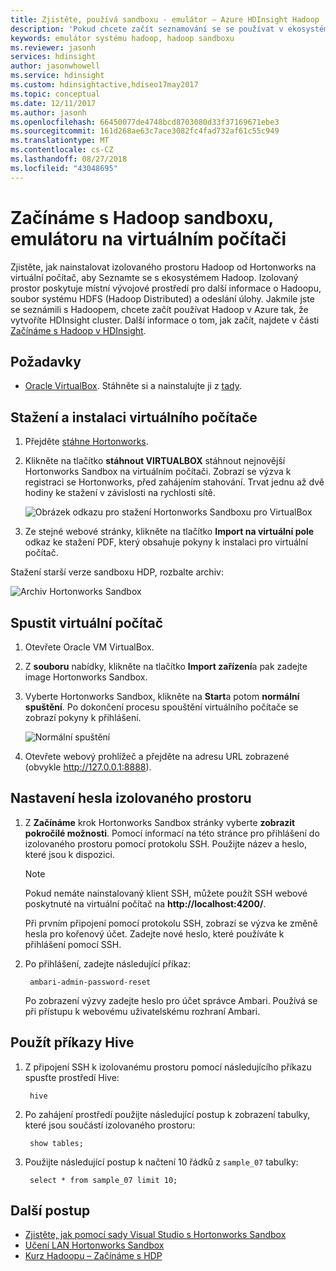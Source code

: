 ```yaml
---
title: Zjistěte, používá sandboxu - emulátor – Azure HDInsight Hadoop
description: 'Pokud chcete začít seznamování se se používat v ekosystému Hadoop, můžete nastavit izolovaného prostoru Hadoop od Hortonworks na virtuálním počítači Azure. '
keywords: emulátor systému hadoop, hadoop sandboxu
ms.reviewer: jasonh
services: hdinsight
author: jasonwhowell
ms.service: hdinsight
ms.custom: hdinsightactive,hdiseo17may2017
ms.topic: conceptual
ms.date: 12/11/2017
ms.author: jasonh
ms.openlocfilehash: 66450077de4748bcd8703080d33f37169671ebe3
ms.sourcegitcommit: 161d268ae63c7ace3082fc4fad732af61c55c949
ms.translationtype: MT
ms.contentlocale: cs-CZ
ms.lasthandoff: 08/27/2018
ms.locfileid: "43048695"
---
```

# <a name="get-started-with-a-hadoop-sandbox-an-emulator-on-a-virtual-machine"></a>Začínáme s Hadoop sandboxu, emulátoru na virtuálním počítači

Zjistěte, jak nainstalovat izolovaného prostoru Hadoop od Hortonworks na virtuální počítač, aby Seznamte se s ekosystémem Hadoop. Izolovaný prostor poskytuje místní vývojové prostředí pro další informace o Hadoopu, soubor systému HDFS (Hadoop Distributed) a odeslání úlohy. Jakmile jste se seznámili s Hadoopem, chcete začít používat Hadoop v Azure tak, že vytvoříte HDInsight cluster. Další informace o tom, jak začít, najdete v části [Začínáme s Hadoop v HDInsight](apache-hadoop-linux-tutorial-get-started.md).

## <a name="prerequisites"></a>Požadavky
* [Oracle VirtualBox](https://www.virtualbox.org/). Stáhněte si a nainstalujte ji z [tady](https://www.virtualbox.org/wiki/Downloads).



## <a name="download-and-install-the-virtual-machine"></a>Stažení a instalaci virtuálního počítače
1. Přejděte [stáhne Hortonworks](http://hortonworks.com/downloads/#sandbox).

2. Klikněte na tlačítko **stáhnout VIRTUALBOX** stáhnout nejnovější Hortonworks Sandbox na virtuálním počítači. Zobrazí se výzva k registraci se Hortonworks, před zahájením stahování. Trvat jednu až dvě hodiny ke stažení v závislosti na rychlosti sítě.
   
    ![Obrázek odkazu pro stažení Hortonworks Sandboxu pro VirtualBox](./media/apache-hadoop-emulator-get-started/download-sandbox.png)
3. Ze stejné webové stránky, klikněte na tlačítko **Import na virtuální pole** odkaz ke stažení PDF, který obsahuje pokyny k instalaci pro virtuální počítač.

Stažení starší verze sandboxu HDP, rozbalte archiv:

![Archiv Hortonworks Sandbox](./media/apache-hadoop-emulator-get-started/hortonworks-sandbox-archive.png)


## <a name="start-the-virtual-machine"></a>Spustit virtuální počítač

1. Otevřete Oracle VM VirtualBox.
2. Z **souboru** nabídky, klikněte na tlačítko **Import zařízení**a pak zadejte image Hortonworks Sandbox.
1. Vyberte Hortonworks Sandbox, klikněte na **Start**a potom **normální spuštění**. Po dokončení procesu spouštění virtuálního počítače se zobrazí pokyny k přihlášení.
   
    ![Normální spuštění](./media/apache-hadoop-emulator-get-started/normal-start.png)
2. Otevřete webový prohlížeč a přejděte na adresu URL zobrazené (obvykle http://127.0.0.1:8888).

## <a name="set-sandbox-passwords"></a>Nastavení hesla izolovaného prostoru

1. Z **Začínáme** krok Hortonworks Sandbox stránky vyberte **zobrazit pokročilé možnosti**. Pomocí informací na této stránce pro přihlášení do izolovaného prostoru pomocí protokolu SSH. Použijte název a heslo, které jsou k dispozici.
   
   > [!NOTE]
   > Pokud nemáte nainstalovaný klient SSH, můžete použít SSH webové poskytnuté na virtuální počítač na **http://localhost:4200/**.
   > 
   
    Při prvním připojení pomocí protokolu SSH, zobrazí se výzva ke změně hesla pro kořenový účet. Zadejte nové heslo, které používáte k přihlášení pomocí SSH.

2. Po přihlášení, zadejte následující příkaz:
   
        ambari-admin-password-reset
   
    Po zobrazení výzvy zadejte heslo pro účet správce Ambari. Používá se při přístupu k webovému uživatelskému rozhraní Ambari.

## <a name="use-hive-commands"></a>Použít příkazy Hive

1. Z připojení SSH k izolovanému prostoru pomocí následujícího příkazu spusťte prostředí Hive:
   
        hive
2. Po zahájení prostředí použijte následující postup k zobrazení tabulky, které jsou součástí izolovaného prostoru:
   
        show tables;
3. Použijte následující postup k načtení 10 řádků z `sample_07` tabulky:
   
        select * from sample_07 limit 10;

## <a name="next-steps"></a>Další postup
* [Zjistěte, jak pomocí sady Visual Studio s Hortonworks Sandbox](../hdinsight-hadoop-emulator-visual-studio.md)
* [Učení LAN Hortonworks Sandbox](http://hortonworks.com/hadoop-tutorial/learning-the-ropes-of-the-hortonworks-sandbox/)
* [Kurz Hadoopu – Začínáme s HDP](http://hortonworks.com/hadoop-tutorial/hello-world-an-introduction-to-hadoop-hcatalog-hive-and-pig/)

